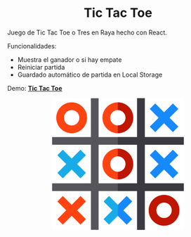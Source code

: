 <div align="center" >

# Tic Tac Toe

</div>

Juego de Tic Tac Toe o Tres en Raya hecho con React.

Funcionalidades: 
- Muestra el ganador o si hay empate
- Reiniciar partida
- Guardado automático de partida en Local Storage

Demo: **[Tic Tac Toe](https://gianfrancocespedes.github.io/tic-tac-toe)**

<div align="center" >
<img alt="Tic Tac Toe Game" src="https://raw.githubusercontent.com/gianfrancocespedes/tic-tac-toe/main/public/tic-tac-toe.png" width="300" />
</div>

